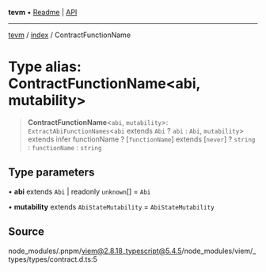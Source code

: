 **tevm** • [Readme](../../README.md) \| [API](../../modules.md)

***

[tevm](../../README.md) / [index](../README.md) / ContractFunctionName

# Type alias: ContractFunctionName\<abi, mutability\>

> **ContractFunctionName**\<`abi`, `mutability`\>: `ExtractAbiFunctionNames`\<`abi` extends `Abi` ? `abi` : `Abi`, `mutability`\> extends infer functionName ? [`functionName`] extends [`never`] ? `string` : `functionName` : `string`

## Type parameters

• **abi** extends `Abi` \| readonly `unknown`[] = `Abi`

• **mutability** extends `AbiStateMutability` = `AbiStateMutability`

## Source

node\_modules/.pnpm/viem@2.8.18\_typescript@5.4.5/node\_modules/viem/\_types/types/contract.d.ts:5
